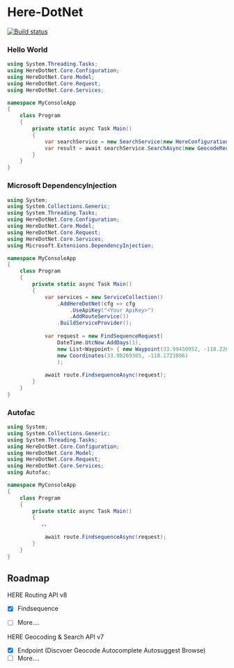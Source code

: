 # Here-DotNet

[![Build status](https://ci.appveyor.com/api/projects/status/6sft8oq9spmxex0t?svg=true)](https://ci.appveyor.com/project/463728946/here-dotnet)


### Hello World

```c#
using System.Threading.Tasks;
using HereDotNet.Core.Configuration;
using HereDotNet.Core.Model;
using HereDotNet.Core.Request;
using HereDotNet.Core.Services;

namespace MyConsoleApp
{
    class Program
    {
        private static async Task Main()
        {            
            var searchService = new SearchService(new HereConfiguration("<Your ApiKey>"));
            var result = await searchService.SearchAsync(new GeocodeRequest("WARM SPRINGS BLVD FREMONT CA 94000"));
        }
    }
}
```



### Microsoft DependencyInjection

```c#
using System;
using System.Collections.Generic;
using System.Threading.Tasks;
using HereDotNet.Core.Configuration;
using HereDotNet.Core.Model;
using HereDotNet.Core.Request;
using HereDotNet.Core.Services;
using Microsoft.Extensions.DependencyInjection;

namespace MyConsoleApp
{
    class Program
    {
        private static async Task Main()
        {
            var services = new ServiceCollection()
                .AddHereDotNet(cfg => cfg
                    .UseApiKey("<Your ApiKey>")
                    .AddRouteService())
                .BuildServiceProvider();
            
            var request = new FindSequenceRequest(
                DateTime.UtcNow.AddDays(1),
                new List<Waypoint> { new Waypoint(33.99450952, -118.2264696) },
                new Coordinates(33.98269305, -118.1723896)
                );
            
            await route.FindsequenceAsync(request);
        }
    }
}
```



### Autofac

```c#
using System;
using System.Collections.Generic;
using System.Threading.Tasks;
using HereDotNet.Core.Configuration;
using HereDotNet.Core.Model;
using HereDotNet.Core.Request;
using HereDotNet.Core.Services;
using Autofac;

namespace MyConsoleApp
{
    class Program
    {
        private static async Task Main()
        {
           、、
            
            await route.FindsequenceAsync(request);
        }
    }
}
```

## Roadmap

HERE Routing API v8

- [x] Findsequence
- [ ] More....




HERE Geocoding & Search API v7

- [x] Endpoint (Discvoer Geocode Autocomplete Autosuggest Browse)
- [ ] More....